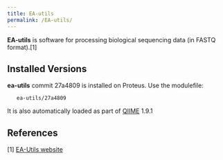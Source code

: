 ```yaml
---
title: EA-utils
permalink: /EA-utils/
---
```


**EA-utils** is software for processing biological sequencing data (in
FASTQ format).[1]

Installed Versions
------------------

**ea-utils** commit 27a4809 is installed on Proteus. Use the modulefile:

`   ea-utils/27a4809`

It is also automatically loaded as part of [QIIME](/QIIME "wikilink")
1.9.1

References
----------

<references/>

[1] [EA-Utils website](https://expressionanalysis.github.io/ea-utils/)